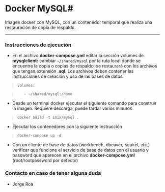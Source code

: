 # Docker MySQL#

Imagen docker con MySQL, con un contenedor temporal que realiza una restauración de copia de respaldo.

***

### Instrucciones de ejecución ###

* En el archivo __docker-compose.yml__ editar la sección volumes de __mysqlclient:__ cambiar `~/shared/mysql` por la ruta local donde se encuentre la copia o copias de respaldo, se restaurará con los archivos que tengan extensión __.sql__. Los archivos deben contener las instrucciones de creación y uso de las bases de datos.

>    `volumes:`

>        - ~/shared/mysql:/home

* Desde un terminal docker ejecutar el siguiente comando para construir la imagen. Requiere descarga, puede tardar varios minutos

> `docker build -t imix/mysql .`

* Ejecutar los contenedores con la siguiente instrucción

> `docker-compose up -d`

* Con un cliente de base de datos (workbench, dbeaver, squirel, etc.) verificar que funcione el servicio de base de datos con el usuario y password que aparecen en el archivo __docker-compose.yml__ (root/rootpassword por defecto)

### Contacto en caso de tener alguna duda ###

* Jorge Roa